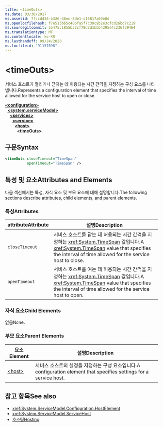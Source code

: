```yaml
---
title: <timeOuts>
ms.date: 03/30/2017
ms.assetid: 7fccd436-b326-48ec-8de1-c16817a09e0d
ms.openlocfilehash: f7e513bb5c486fa5f7c39c9b2e3cfcd26bd7c219
ms.sourcegitcommit: 5b475c1855b32cf78d2d1bbb4295e4c236f39464
ms.translationtype: MT
ms.contentlocale: ko-KR
ms.lasthandoff: 09/24/2020
ms.locfileid: "91157098"
---
```

# \<timeOuts>

<span data-ttu-id="7ea06-101">서비스 호스트가 열리거나 닫히는 데 허용되는 시간 간격을 지정하는 구성 요소를 나타냅니다.</span><span class="sxs-lookup"><span data-stu-id="7ea06-101">Represents a configuration element that specifies the interval of time allowed for the service host to open or close.</span></span>  
  
[**\<configuration>**](../configuration-element.md)\
&nbsp;&nbsp;[**\<system.serviceModel>**](system-servicemodel.md)\
&nbsp;&nbsp;&nbsp;&nbsp;[**\<services>**](services.md)\
&nbsp;&nbsp;&nbsp;&nbsp;&nbsp;&nbsp;[**\<service>**](service.md)\
&nbsp;&nbsp;&nbsp;&nbsp;&nbsp;&nbsp;&nbsp;&nbsp;[**\<host>**](host.md)\
&nbsp;&nbsp;&nbsp;&nbsp;&nbsp;&nbsp;&nbsp;&nbsp;&nbsp;&nbsp;**\<timeOuts>**  
  
## <a name="syntax"></a><span data-ttu-id="7ea06-102">구문</span><span class="sxs-lookup"><span data-stu-id="7ea06-102">Syntax</span></span>  
  
```xml  
<timeOuts closeTimeout="TimeSpan"
          openTimeout="TimeSpan" />
```  
  
## <a name="attributes-and-elements"></a><span data-ttu-id="7ea06-103">특성 및 요소</span><span class="sxs-lookup"><span data-stu-id="7ea06-103">Attributes and Elements</span></span>  

 <span data-ttu-id="7ea06-104">다음 섹션에서는 특성, 자식 요소 및 부모 요소에 대해 설명합니다.</span><span class="sxs-lookup"><span data-stu-id="7ea06-104">The following sections describe attributes, child elements, and parent elements.</span></span>  
  
### <a name="attributes"></a><span data-ttu-id="7ea06-105">특성</span><span class="sxs-lookup"><span data-stu-id="7ea06-105">Attributes</span></span>  
  
|<span data-ttu-id="7ea06-106">attribute</span><span class="sxs-lookup"><span data-stu-id="7ea06-106">Attribute</span></span>|<span data-ttu-id="7ea06-107">설명</span><span class="sxs-lookup"><span data-stu-id="7ea06-107">Description</span></span>|  
|---------------|-----------------|  
|`closeTimeout`|<span data-ttu-id="7ea06-108">서비스 호스트를 닫는 데 허용되는 시간 간격을 지정하는 <xref:System.TimeSpan> 값입니다.</span><span class="sxs-lookup"><span data-stu-id="7ea06-108">A <xref:System.TimeSpan> value that specifies the interval of time allowed for the service host to close.</span></span>|  
|`openTimeout`|<span data-ttu-id="7ea06-109">서비스 호스트를 여는 데 허용되는 시간 간격을 지정하는 <xref:System.TimeSpan> 값입니다.</span><span class="sxs-lookup"><span data-stu-id="7ea06-109">A <xref:System.TimeSpan> value that specifies the interval of time allowed for the service host to open.</span></span>|  
  
### <a name="child-elements"></a><span data-ttu-id="7ea06-110">자식 요소</span><span class="sxs-lookup"><span data-stu-id="7ea06-110">Child Elements</span></span>  

 <span data-ttu-id="7ea06-111">없음</span><span class="sxs-lookup"><span data-stu-id="7ea06-111">None.</span></span>  
  
### <a name="parent-elements"></a><span data-ttu-id="7ea06-112">부모 요소</span><span class="sxs-lookup"><span data-stu-id="7ea06-112">Parent Elements</span></span>  
  
|<span data-ttu-id="7ea06-113">요소</span><span class="sxs-lookup"><span data-stu-id="7ea06-113">Element</span></span>|<span data-ttu-id="7ea06-114">설명</span><span class="sxs-lookup"><span data-stu-id="7ea06-114">Description</span></span>|  
|-------------|-----------------|  
|[\<host>](host.md)|<span data-ttu-id="7ea06-115">서비스 호스트의 설정을 지정하는 구성 요소입니다.</span><span class="sxs-lookup"><span data-stu-id="7ea06-115">A configuration element that specifies settings for a service host.</span></span>|  
  
## <a name="see-also"></a><span data-ttu-id="7ea06-116">참고 항목</span><span class="sxs-lookup"><span data-stu-id="7ea06-116">See also</span></span>

- <xref:System.ServiceModel.Configuration.HostElement>
- <xref:System.ServiceModel.ServiceHost>
- [<span data-ttu-id="7ea06-117">호스팅</span><span class="sxs-lookup"><span data-stu-id="7ea06-117">Hosting</span></span>](../../../wcf/feature-details/hosting.md)

